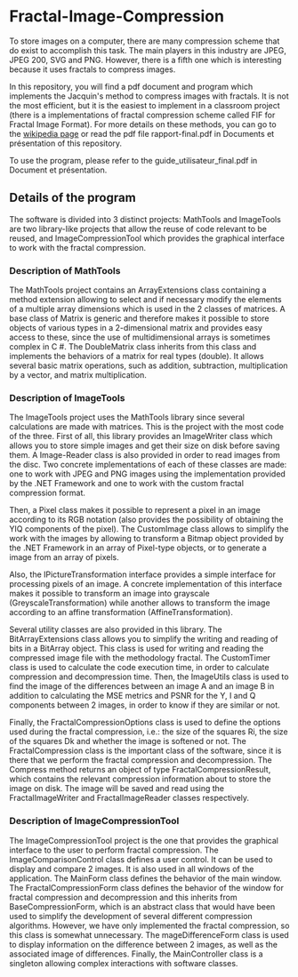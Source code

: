 # Fractal-Image-Compression

To store images on a computer, there are many compression scheme that do exist to accomplish this task. The main players in this industry are JPEG, JPEG 200, SVG and PNG. However, there is a fifth one which is interesting because it uses fractals to compress images. 

In this repository, you will find a pdf document and program which implements the Jacquin's method to compress images with fractals. It is not the most efficient, but it is the easiest to implement in a classroom project (there is a implementations of fractal compression scheme called FIF for Fractal Image Format). For more details on these methods, you can go to the [wikipedia page](https://en.wikipedia.org/wiki/Fractal_compression) or read the pdf file rapport-final.pdf in Documents et présentation of this repository.

To use the program, please refer to the guide_utilisateur_final.pdf in Document et présentation.

## Details of the program
The software is divided into 3 distinct projects: MathTools and ImageTools are two library-like projects that allow the reuse of code relevant to be reused, and ImageCompressionTool which provides the graphical interface to work with the fractal compression. 

### Description of MathTools
The MathTools project contains an ArrayExtensions class containing a method extension allowing to select and if necessary modify the elements of a multiple array dimensions which is used in the 2 classes of matrices. A base class of Matrix <T> is generic and therefore makes it possible to store objects of various types in a 2-dimensional matrix and provides easy access to these, since the use of multidimensional arrays is sometimes complex in C #. The DoubleMatrix class inherits from this class and implements the behaviors of a matrix for real types (double). It allows several basic matrix operations, such as addition, subtraction, multiplication by a vector, and matrix multiplication. 
  
### Description of ImageTools
The ImageTools project uses the MathTools library since several calculations are made with matrices. This is the project with the most code of the three. First of all, this library provides an ImageWriter <T> class which allows you to store
simple images and get their size on disk before saving them. A Image-Reader class <T> is also provided in order to read images from the disc. Two concrete implementations of each of these classes are made: one to work with JPEG and PNG  images using the implementation provided by the .NET Framework and one to work with the custom fractal compression format. 
  
Then, a Pixel class makes it possible to represent a pixel in an image according to its RGB notation (also provides the possibility of obtaining the YIQ components of the pixel). The CustomImage class allows to simplify the work with the images by allowing to transform a Bitmap object provided by the .NET Framework in an array of Pixel-type objects, or to generate a image from an array of pixels.

Also, the IPictureTransformation interface provides a simple interface for processing pixels of an image. A concrete implementation of this interface makes it possible to transform an image into grayscale (GreyscaleTransformation) while another allows to transform the image according to an affine transformation (AffineTransformation).

Several utility classes are also provided in this library. The BitArrayExtensions class allows you to simplify the writing and reading of bits in a BitArray object. This class is used for writing and reading the compressed image file with the methodology fractal. The CustomTimer class is used to calculate the code execution time, in order to calculate
compression and decompression time. Then, the ImageUtils class is used to find the image of the differences between an image A and an image B in addition to calculating the MSE metrics and PSNR for the Y, I and Q components between 2 images, in order to know if they are similar or not.

Finally, the FractalCompressionOptions class is used to define the options used during the fractal compression, i.e.: the size of the squares Ri, the size of the squares Dk and whether the image is softened or not. The FractalCompression class is the important class of the software, since it is there that we perform the fractal compression and decompression. The Compress method returns an object of type FractalCompressionResult, which contains the relevant compression information about to store the image on disk. The image will be saved and read using the FractalImageWriter and FractalImageReader classes respectively. 

### Description of ImageCompressionTool
The ImageCompressionTool project is the one that provides the graphical interface to the user to perform fractal compression. The ImageComparisonControl class defines a user control. It can be used to display and compare 2 images. It is also used in all windows of the application. The MainForm class defines the behavior of the main window. The FractalCompressionForm class defines the behavior of the window for fractal compression and decompression and
this inherits from BaseCompressionForm, which is an abstract class that would have been used to simplify the development of several different compression algorithms. However, we have only implemented the fractal compression, so this class is somewhat unnecessary. The mageDifferenceForm class is used to display information on the difference between 2 images, as well as the associated image of differences. Finally, the MainController class is a singleton allowing complex interactions with software classes.
